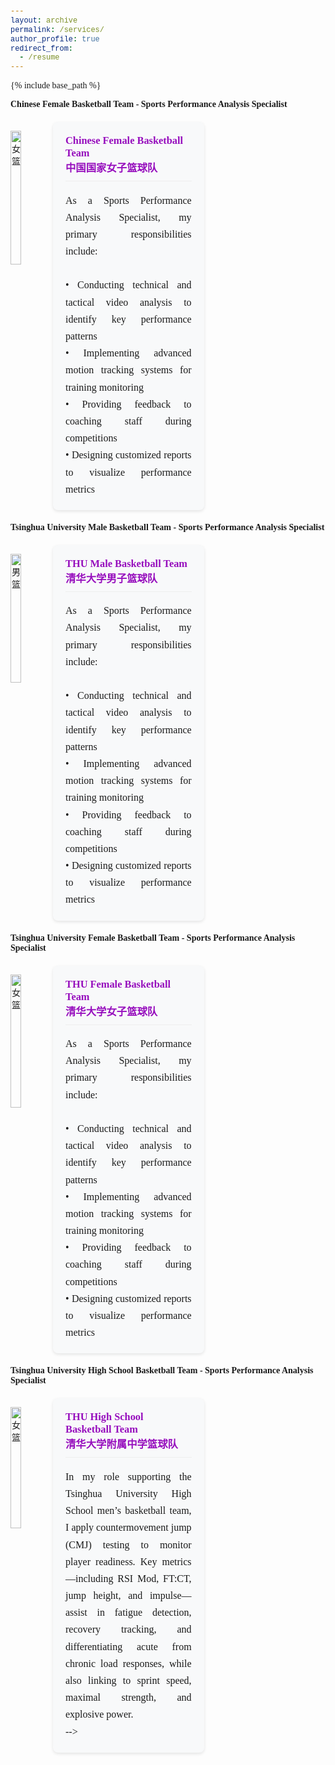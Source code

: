 ```yaml
---
layout: archive
permalink: /services/
author_profile: true
redirect_from:
  - /resume
---
```


<style>
  body {
    font-family: 'Times New Roman', Times, serif !important;
  }
  h1, h2, h3, p, table, span, a {
    font-family: inherit !important;
  }
  code, pre {
    font-family: 'Courier New', monospace !important;
  }
</style>




{% include base_path %}

**Chinese Female Basketball Team - Sports Performance Analysis Specialist**

<div style="display: flex; gap: 20px; margin: 20px 0;">

  <img src="https://sportssuper.github.io/ZSL/assets/chinafemale/1.jpg" 
       alt="女篮" 
       style="width: 60%; height: auto;">

  <div style="width: 40%; padding: 20px; background: #f8f9fa; border-radius: 8px; box-shadow: 0 2px 5px rgba(0,0,0,0.1);">
    <h3 style="color: #960DBD; margin-top: 0; border-bottom: 1px solid #eee; padding-bottom: 10px;">
      Chinese Female Basketball Team<br>中国国家女子篮球队
    </h3>
    <p style="line-height: 1.7; font-size: 16px; margin-bottom: 0;text-align: justify; text-justify: inter-word;">
      As a Sports Performance Analysis Specialist, my primary responsibilities include:<br><br>
    • Conducting technical and tactical video analysis to identify key performance patterns<br>
    • Implementing advanced motion tracking systems for training monitoring<br>
    • Providing feedback to coaching staff during competitions<br>
    • Designing customized reports to visualize performance metrics<br>
    </p>
<!--     <div style="margin-top: 20px; font-size: 14px; font-weight: 600; color: #666; letter-spacing: 0.3px;">
  Analytical Research|Data Visualizations|Player Scouting Reports|Basketball O's and X's strategy 
  </div> -->
  </div>
</div>


**Tsinghua University Male Basketball Team - Sports Performance Analysis Specialist**

<div style="display: flex; gap: 20px; margin: 20px 0;">

  <img src="https://sportssuper.github.io/ZSL//assets/images/thu1.jpg" 
       alt="男篮" 
       style="width: 60%; height: auto;">

  <div style="width: 40%; padding: 20px; background: #f8f9fa; border-radius: 8px; box-shadow: 0 2px 5px rgba(0,0,0,0.1);">
    <h3 style="color: #960DBD; margin-top: 0; border-bottom: 1px solid #eee; padding-bottom: 10px;">
      THU Male Basketball Team<br>清华大学男子篮球队
    </h3>
    <p style="line-height: 1.7; font-size: 16px; margin-bottom: 0;text-align: justify; text-justify: inter-word;">
      As a Sports Performance Analysis Specialist, my primary responsibilities include:<br><br>
    • Conducting technical and tactical video analysis to identify key performance patterns<br>
    • Implementing advanced motion tracking systems for training monitoring<br>
    • Providing feedback to coaching staff during competitions<br>
    • Designing customized reports to visualize performance metrics<br>
    </p>
<!--  <div style="margin-top: 20px; font-size: 14px; font-weight: 600; color: #666; letter-spacing: 0.3px;">
  Analytical Research|Data Visualizations|Player Scouting Reports|Basketball O's and X's strategy 
  </div> -->
    
  </div>
</div>


**Tsinghua University Female Basketball Team - Sports Performance Analysis Specialist**

<div style="display: flex; gap: 20px; margin: 20px 0;">

  <img src="https://sportssuper.github.io/ZSL//assets/images/thu2.jpg" 
       alt="女篮" 
       style="width: 60%; height: auto;">

  <div style="width: 40%; padding: 20px; background: #f8f9fa; border-radius: 8px; box-shadow: 0 2px 5px rgba(0,0,0,0.1);">
    <h3 style="color: #960DBD; margin-top: 0; border-bottom: 1px solid #eee; padding-bottom: 10px;">
      THU Female Basketball Team<br>清华大学女子篮球队
    </h3>
    <p style="line-height: 1.7; font-size: 16px; margin-bottom: 0;text-align: justify; text-justify: inter-word;">
      As a Sports Performance Analysis Specialist, my primary responsibilities include:<br><br>
    • Conducting technical and tactical video analysis to identify key performance patterns<br>
    • Implementing advanced motion tracking systems for training monitoring<br>
    • Providing feedback to coaching staff during competitions<br>
    • Designing customized reports to visualize performance metrics<br>
    </p>
<!--   <div style="margin-top: 20px; font-size: 14px; font-weight: 600; color: #666; letter-spacing: 0.3px;">
  Analytical Research|Data Visualizations|Player Scouting Reports|Basketball O's and X's strategy 
  </div> -->
    
  </div>
</div>



**Tsinghua University High School Basketball Team - Sports Performance Analysis Specialist**

<div style="display: flex; gap: 20px; margin: 20px 0;">

  <img src="https://sportssuper.github.io/ZSL//assets/images/thu3.jpg" 
       alt="女篮" 
       style="width: 60%; height: auto;">

  <div style="width: 40%; padding: 20px; background: #f8f9fa; border-radius: 8px; box-shadow: 0 2px 5px rgba(0,0,0,0.1);">
    <h3 style="color: #960DBD; margin-top: 0; border-bottom: 1px solid #eee; padding-bottom: 10px;">
      THU High School Basketball Team<br>清华大学附属中学篮球队
    </h3>
    <p style="line-height: 1.7; font-size: 16px; margin-bottom: 0;text-align: justify; text-justify: inter-word;">
      In my role supporting the Tsinghua University High School men’s basketball team, I apply countermovement jump (CMJ) testing to monitor player readiness. Key metrics—including RSI Mod, FT:CT, jump height, and impulse—assist in fatigue detection, recovery tracking, and differentiating acute from chronic load responses, while also linking to sprint speed, maximal strength, and explosive power.<br>
<!--     • Neuromuscular Fatigue Detection: Beyond jump height, metrics such as Reactive Strength Index Modified (RSI
Mod) and Flight Time to Contraction Time (FT:CT) reveal subtle changes in movement strategy linked to fatigue.<br>
    • Acute vs. Chronic Load Response: CMJ variables distinguish between responses to acute (short-term) and chronic (long-term) training loads, with jump duration measures often more sensitive to acute fatigue, and others reflecting long-term adaptation.<br>
    • Monitoring Recovery: Indicators like jump height and impulse track post-training or post-competition recovery, informing adjustments to avoid overtraining.<br>
    • Relationship to Performance: CMJ performance correlates with sprint speed, maximal strength (1RM), and explosive power, making it a reliable marker of overall readiness for competition.<br>
    </p>
<!--   <div style="margin-top: 20px; font-size: 14px; font-weight: 600; color: #666; letter-spacing: 0.3px;">
  Analytical Research|Data Visualizations|Player Scouting Reports|Basketball O's and X's strategy 
  </div> --> -->
    
  </div>
</div>






 

